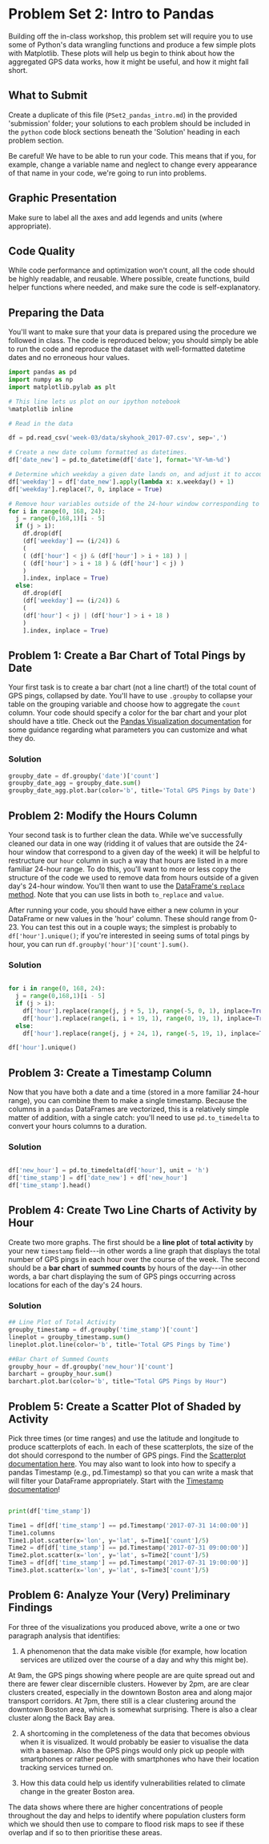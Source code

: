 # Problem Set 2: Intro to Pandas

Building off the in-class workshop, this problem set will require you to use some of Python's data wrangling functions and produce a few simple plots with Matplotlib. These plots will help us begin to think about how the aggregated GPS data works, how it might be useful, and how it might fall short.

## What to Submit

Create a duplicate of this file (`PSet2_pandas_intro.md`) in the provided 'submission' folder; your solutions to each problem should be included in the `python` code block sections beneath the 'Solution' heading in each problem section.

Be careful! We have to be able to run your code. This means that if you, for example, change a variable name and neglect to change every appearance of that name in your code, we're going to run into problems.

## Graphic Presentation

Make sure to label all the axes and add legends and units (where appropriate).

## Code Quality

While code performance and optimization won't count, all the code should be highly readable, and reusable. Where possible, create functions, build helper functions where needed, and make sure the code is self-explanatory.

## Preparing the Data

You'll want to make sure that your data is prepared using the procedure we followed in class. The code is reproduced below; you should simply be able to run the code and reproduce the dataset with well-formatted datetime dates and no erroneous hour values.

```python
import pandas as pd
import numpy as np
import matplotlib.pylab as plt

# This line lets us plot on our ipython notebook
%matplotlib inline

# Read in the data

df = pd.read_csv('week-03/data/skyhook_2017-07.csv', sep=',')

# Create a new date column formatted as datetimes.
df['date_new'] = pd.to_datetime(df['date'], format='%Y-%m-%d')

# Determine which weekday a given date lands on, and adjust it to account for the fact that '0' in our hours field corresponds to Sunday, but .weekday() returns 0 for Monday.
df['weekday'] = df['date_new'].apply(lambda x: x.weekday() + 1)
df['weekday'].replace(7, 0, inplace = True)

# Remove hour variables outside of the 24-hour window corresponding to the day of the week a given date lands on.
for i in range(0, 168, 24):
  j = range(0,168,1)[i - 5]
  if (j > i):
    df.drop(df[
    (df['weekday'] == (i/24)) &
    (
    ( (df['hour'] < j) & (df['hour'] > i + 18) ) |
    ( (df['hour'] > i + 18 ) & (df['hour'] < j) )
    )
    ].index, inplace = True)
  else:
    df.drop(df[
    (df['weekday'] == (i/24)) &
    (
    (df['hour'] < j) | (df['hour'] > i + 18 )
    )
    ].index, inplace = True)
```

## Problem 1: Create a Bar Chart of Total Pings by Date

Your first task is to create a bar chart (not a line chart!) of the total count of GPS pings, collapsed by date. You'll have to use `.groupby` to collapse your table on the grouping variable and choose how to aggregate the `count` column. Your code should specify a color for the bar chart and your plot should have a title. Check out the [Pandas Visualization documentation](https://pandas.pydata.org/pandas-docs/stable/visualization.html) for some guidance regarding what parameters you can customize and what they do.

### Solution

```python
groupby_date = df.groupby('date')['count']
groupby_date_agg = groupby_date.sum()
groupby_date_agg.plot.bar(color='b', title='Total GPS Pings by Date')
```

## Problem 2: Modify the Hours Column

Your second task is to further clean the data. While we've successfully cleaned our data in one way (ridding it of values that are outside the 24-hour window that correspond to a given day of the week) it will be helpful to restructure our `hour` column in such a way that hours are listed in a more familiar 24-hour range. To do this, you'll want to more or less copy the structure of the code we used to remove data from hours outside of a given day's 24-hour window. You'll then want to use the [DataFrame's `replace` method](https://pandas.pydata.org/pandas-docs/stable/generated/pandas.DataFrame.replace.html). Note that you can use lists in both `to_replace` and `value`.

After running your code, you should have either a new column in your DataFrame or new values in the 'hour' column. These should range from 0-23. You can test this out in a couple ways; the simplest is probably to `df['hour'].unique()`; if you're interested in seeing sums of total pings by hour, you can run `df.groupby('hour')['count'].sum()`.

### Solution
```python

for i in range(0, 168, 24):
  j = range(0,168,1)[i - 5]
  if (j > i):
    df['hour'].replace(range(j, j + 5, 1), range(-5, 0, 1), inplace=True)
    df['hour'].replace(range(i, i + 19, 1), range(0, 19, 1), inplace=True)
  else:
    df['hour'].replace(range(j, j + 24, 1), range(-5, 19, 1), inplace=True)

df['hour'].unique()

```

## Problem 3: Create a Timestamp Column

Now that you have both a date and a time (stored in a more familiar 24-hour range), you can combine them to make a single timestamp. Because the columns in a `pandas` DataFrames are vectorized, this is a relatively simple matter of addition, with a single catch: you'll need to use `pd.to_timedelta` to convert your hours columns to a duration.

### Solution

```python

df['new_hour'] = pd.to_timedelta(df['hour'], unit = 'h')
df['time_stamp'] = df['date_new'] + df['new_hour']
df['time_stamp'].head()

```

## Problem 4: Create Two Line Charts of Activity by Hour

Create two more graphs. The first should be a **line plot** of **total activity** by your new `timestamp` field---in other words a line graph that displays the total number of GPS pings in each hour over the course of the week. The second should be a **bar chart** of **summed counts** by hours of the day---in other words, a bar chart displaying the sum of GPS pings occurring across locations for each of the day's 24 hours.

### Solution

```python
## Line Plot of Total Activity
groupby_timestamp = df.groupby('time_stamp')['count']
lineplot = groupby_timestamp.sum()
lineplot.plot.line(color='b', title='Total GPS Pings by Time')

##Bar Chart of Summed Counts
groupby_hour = df.groupby('new_hour')['count']
barchart = groupby_hour.sum()
barchart.plot.bar(color='b', title="Total GPS Pings by Hour")

```

## Problem 5: Create a Scatter Plot of Shaded by Activity

Pick three times (or time ranges) and use the latitude and longitude to produce scatterplots of each. In each of these scatterplots, the size of the dot should correspond to the number of GPS pings. Find the [Scatterplot documentation here](http://pandas.pydata.org/pandas-docs/version/0.19.1/visualization.html#scatter-plot). You may also want to look into how to specify a pandas Timestamp (e.g., pd.Timestamp) so that you can write a mask that will filter your DataFrame appropriately. Start with the [Timestamp documentation](https://pandas.pydata.org/pandas-docs/stable/timeseries.html#timestamps-vs-time-spans)!

```python

print(df['time_stamp'])

Time1 = df[df['time_stamp'] == pd.Timestamp('2017-07-31 14:00:00')]
Time1.columns
Time1.plot.scatter(x='lon', y='lat', s=Time1['count']/5)
Time2 = df[df['time_stamp'] == pd.Timestamp('2017-07-31 09:00:00')]
Time2.plot.scatter(x='lon', y='lat', s=Time2['count']/5)
Time3 = df[df['time_stamp'] == pd.Timestamp('2017-07-31 19:00:00')]
Time3.plot.scatter(x='lon', y='lat', s=Time3['count']/5)


```

## Problem 6: Analyze Your (Very) Preliminary Findings

For three of the visualizations you produced above, write a one or two paragraph analysis that identifies:

1. A phenomenon that the data make visible (for example, how location services are utilized over the course of a day and why this might be).

At 9am, the GPS pings showing where people are are quite spread out and there are fewer clear discernible clusters. However by 2pm, are are clear clusters created, especially in the downtown Boston area and along major transport corridors. At 7pm, there still is a clear clustering around the downtown Boston area, which is somewhat surprising. There is also a clear cluster along the Back Bay area.



2. A shortcoming in the completeness of the data that becomes obvious when it is visualized.
It would probably be easier to visualise the data with a basemap. Also the GPS pings would only pick up people with smartphones or rather people with smartphones who have their location tracking services turned on.




3. How this data could help us identify vulnerabilities related to climate change in the greater Boston area.

The data shows where there are higher concentrations of people throughout the day and helps to identify where population clusters form which we should then use to compare to flood risk maps to see if these overlap and if so to then prioritise these areas.
